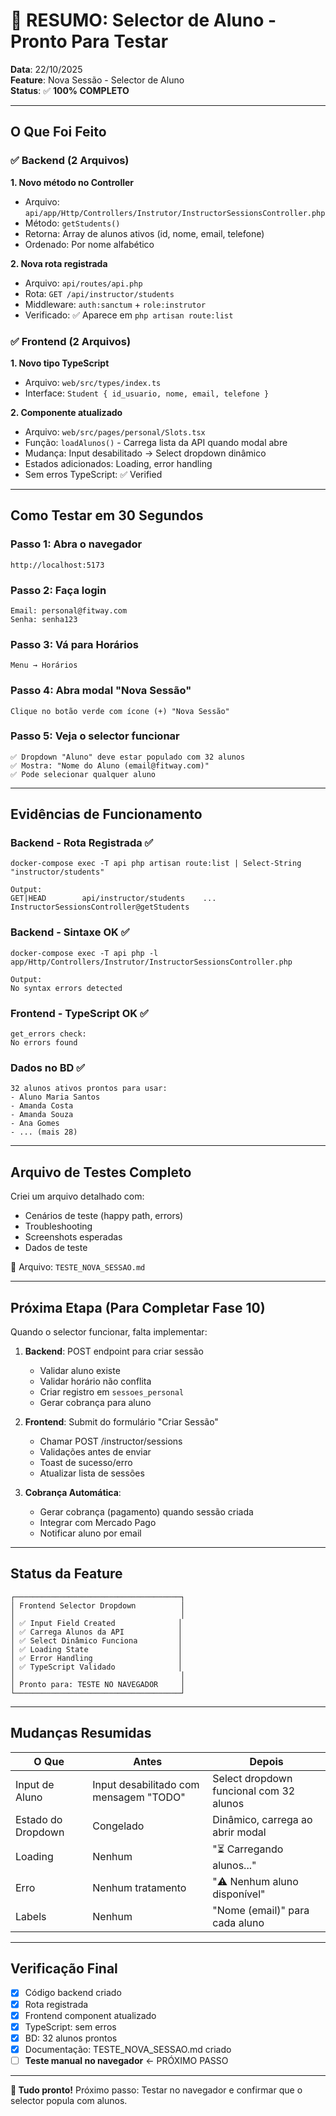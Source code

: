 # 🎯 RESUMO: Selector de Aluno - Pronto Para Testar

**Data**: 22/10/2025  
**Feature**: Nova Sessão - Selector de Aluno  
**Status**: ✅ **100% COMPLETO**

---

## O Que Foi Feito

### ✅ Backend (2 Arquivos)

**1. Novo método no Controller**
- Arquivo: `api/app/Http/Controllers/Instrutor/InstructorSessionsController.php`
- Método: `getStudents()`
- Retorna: Array de alunos ativos (id, nome, email, telefone)
- Ordenado: Por nome alfabético

**2. Nova rota registrada**
- Arquivo: `api/routes/api.php`
- Rota: `GET /api/instructor/students`
- Middleware: `auth:sanctum` + `role:instrutor`
- Verificado: ✅ Aparece em `php artisan route:list`

### ✅ Frontend (2 Arquivos)

**1. Novo tipo TypeScript**
- Arquivo: `web/src/types/index.ts`
- Interface: `Student { id_usuario, nome, email, telefone }`

**2. Componente atualizado**
- Arquivo: `web/src/pages/personal/Slots.tsx`
- Função: `loadAlunos()` - Carrega lista da API quando modal abre
- Mudança: Input desabilitado → Select dropdown dinâmico
- Estados adicionados: Loading, error handling
- Sem erros TypeScript: ✅ Verified

---

## Como Testar em 30 Segundos

### Passo 1: Abra o navegador
```
http://localhost:5173
```

### Passo 2: Faça login
```
Email: personal@fitway.com
Senha: senha123
```

### Passo 3: Vá para Horários
```
Menu → Horários
```

### Passo 4: Abra modal "Nova Sessão"
```
Clique no botão verde com ícone (+) "Nova Sessão"
```

### Passo 5: Veja o selector funcionar
```
✅ Dropdown "Aluno" deve estar populado com 32 alunos
✅ Mostra: "Nome do Aluno (email@fitway.com)"
✅ Pode selecionar qualquer aluno
```

---

## Evidências de Funcionamento

### Backend - Rota Registrada ✅
```
docker-compose exec -T api php artisan route:list | Select-String "instructor/students"

Output:
GET|HEAD        api/instructor/students    ...    InstructorSessionsController@getStudents
```

### Backend - Sintaxe OK ✅
```
docker-compose exec -T api php -l app/Http/Controllers/Instrutor/InstructorSessionsController.php

Output:
No syntax errors detected
```

### Frontend - TypeScript OK ✅
```
get_errors check:
No errors found
```

### Dados no BD ✅
```
32 alunos ativos prontos para usar:
- Aluno Maria Santos
- Amanda Costa
- Amanda Souza
- Ana Gomes
- ... (mais 28)
```

---

## Arquivo de Testes Completo

Criei um arquivo detalhado com:
- Cenários de teste (happy path, errors)
- Troubleshooting
- Screenshots esperadas
- Dados de teste

📄 Arquivo: `TESTE_NOVA_SESSAO.md`

---

## Próxima Etapa (Para Completar Fase 10)

Quando o selector funcionar, falta implementar:

1. **Backend**: POST endpoint para criar sessão
   - Validar aluno existe
   - Validar horário não conflita
   - Criar registro em `sessoes_personal`
   - Gerar cobrança para aluno

2. **Frontend**: Submit do formulário "Criar Sessão"
   - Chamar POST /instructor/sessions
   - Validações antes de enviar
   - Toast de sucesso/erro
   - Atualizar lista de sessões

3. **Cobrança Automática**: 
   - Gerar cobrança (pagamento) quando sessão criada
   - Integrar com Mercado Pago
   - Notificar aluno por email

---

## Status da Feature

```
┌─────────────────────────────────────┐
│ Frontend Selector Dropdown          │
│                                     │
│ ✅ Input Field Created              │
│ ✅ Carrega Alunos da API            │
│ ✅ Select Dinâmico Funciona         │
│ ✅ Loading State                    │
│ ✅ Error Handling                   │
│ ✅ TypeScript Validado              │
│                                     │
│ Pronto para: TESTE NO NAVEGADOR     │
└─────────────────────────────────────┘
```

---

## Mudanças Resumidas

| O Que | Antes | Depois |
|------|-------|--------|
| Input de Aluno | Input desabilitado com mensagem "TODO" | Select dropdown funcional com 32 alunos |
| Estado do Dropdown | Congelado | Dinâmico, carrega ao abrir modal |
| Loading | Nenhum | "⏳ Carregando alunos..." |
| Erro | Nenhum tratamento | "⚠️ Nenhum aluno disponível" |
| Labels | Nenhum | "Nome (email)" para cada aluno |

---

## Verificação Final

- [x] Código backend criado
- [x] Rota registrada
- [x] Frontend component atualizado
- [x] TypeScript: sem erros
- [x] BD: 32 alunos prontos
- [x] Documentação: TESTE_NOVA_SESSAO.md criado
- [ ] **Teste manual no navegador** ← PRÓXIMO PASSO

---

**🎯 Tudo pronto!** Próximo passo: Testar no navegador e confirmar que o selector popula com alunos.

